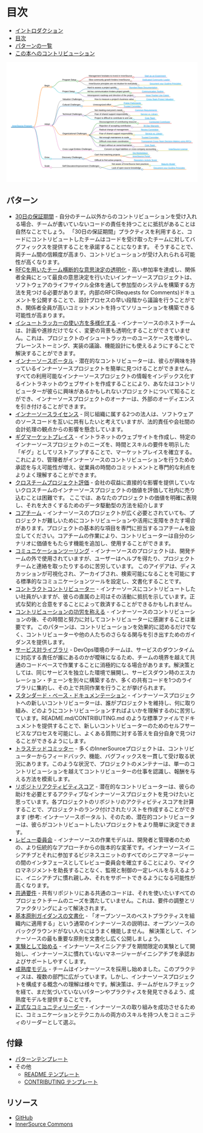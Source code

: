 # 目次

<!--
Do not edit toc.md directly!!!
Instead edit toc_template.md
-->

<!--
  NOTE:
  Paths in here are relative to this file, and not relative to the root specified in .gitbook.yaml.
-->

* [イントロダクション](./introduction.md)
* [目次](./toc.md)
* [パターンの一覧](./explore-patterns.md)
* [この本へのコントリビューション](./contribute.md)

![インナーソースパターンのマインドマップ](../../pattern-categorization/innersource-program-mind-map.png)

## パターン<a id="p"></a>

* [30日の保証期間](../../translation/jp/patterns/30-day-warranty.md) - 自分のチーム以外からのコントリビューションを受け入れる場合、チームが書いていないコードの責任を持つことに抵抗があることは自然なことでしょう。 「30日の保証期間」プラクティスを利用すると、コードにコントリビュートしたチームはコードを受け取ったチームに対してバグフィックスを提供することを承諾することになります。 そうすることで、両チーム間の信頼度が高まり、コントリビューションが受け入れられる可能性が高くなります。
* [RFCを用いたチーム横断的な意思決定の透明化](../../translation/jp/patterns/transparent-cross-team-decision-making-using-rfcs.md) - 高い参加率を達成し、関係者全員にとって最良の意思決定を行いたいインナーソースプロジェクトは、ソフトウェアのライフサイクル全体を通して参加型のシステムを構築する方法を見つける必要があります。内部のRFC(Requests for Comments)ドキュメントを公開することで、設計プロセスの早い段階から議論を行うことができ、関係者全員が高いコミットメントを持ってソリューションを構築できる可能性が高まります。
* [イシュートラッカーの使い方を多様化する](../../translation/jp/patterns/issue-tracker.md) - インナーソースのホストチームは、計画や進捗だけでなく、変更の背景も透明化することができていません。これは、プロジェクトのイシュートラッカーのユースケースを増やし、ブレーンストーミング、実装の議論、機能設計にも使えるようにすることで解決することができます。
* [インナーソースポータル](../../translation/jp/patterns/innersource-portal.md) - 潜在的なコントリビューターは、彼らが興味を持っているインナーソースプロジェクトを簡単に見つけることができません。すべての利用可能なインナーソースプロジェクトの情報をインデックス化するイントラネットのウェブサイトを作成することにより、あなたはコントリビューターが彼らに興味があるかもしれないプロジェクトについて知ることができ、インナーソースプロジェクトのオーナーは、外部のオーディエンスを引き付けることができます。
* [インナーソースライセンス](../../translation/jp/patterns/innersource-license.md) - 同じ組織に属する2つの法人は、ソフトウェアのソースコードを互いに共有したいと考えていますが、法的責任や会社間の会計処理の観点からの影響を懸念しています。
* [ギグマーケットプレイス](../../translation/jp/patterns/gig-marketplace.md) - イントラネットのウェブサイトを作成し、特定のインナーソースプロジェクトのニーズを、時間とスキルの要件を明示した「ギグ」としてリストアップすることで、マーケットプレイスを確立する。 これにより、管理者がインナーソースのコントリビューションを行うための承認を与え可能性が増え、従業員の時間のコミットメントと専門的な利点をよりよく理解することができます。
* [クロスチームプロジェクト評価](../../translation/jp/patterns/crossteam-project-valuation.md) - 会社の収益に直接的な影響を提供していないクロスチームのインナーソースプロジェクトの価値を評価して社内に売り込むことは困難です。 ここでは、あなたのプロジェクトの価値を明確に表現し、それを大きくするためのデータ駆動型の方法を紹介します
* [コアチーム](../../translation/jp/patterns/core-team.md) - インナーソースのプロジェクトが広く必要とされていても、プロジェクトが難しいためにコントリビューションや活用に支障をきたす場合があります。プロジェクトの基本的な項目を専門に担当するコアチームを設立してください。コアチームの作業により、コントリビューターは自分のシナリオに価値をもたらす機能を追加し、使用することができます。
* [コミュニケーションツーリング](../../translation/jp/patterns/communication-tooling.md) - インナーソースのプロジェクトは、開発チームの外で使用されていますが、ユーザーはヘルプを得たり、プロジェクトチームと連絡を取ったりするのに苦労しています。 このアイデアは、ディスカッションが可視化され、アーカイブされ、検索可能になることを可能にする標準的なコミュニケーションツールを設定し、文書化することです。
* [コントラクトコントリビューター](../../translation/jp/patterns/contracted-contributor.md) - インナーソースにコントリビュートしたい社員がいますが、彼らの直属の上司はその活動に抵抗を示しています。正式な契約と合意をすることによって救済することができるかもしれません。
* [コントリビューションの功労を称える](../../translation/jp/patterns/praise-participants.md) - インナーソースのコントリビューションの後、その時間と努力に対してコントリビューターに感謝することは重要です。 このパターンは、コントリビューションを効果的に認めるだけでなく、コントリビューターや他の人たちのさらなる関与を引き出すためのガイダンスを提供します。
* [サービス対ライブラリ](../../translation/jp/patterns/service-vs-library.md) - DevOps環境のチームは、サービスのダウンタイムに対応する責任が誰にあるのかが曖昧になるため、チームの境界を越えて共通のコードベースで作業することに消極的になる場合があります。解決策としては、同じサービスを独立した環境で展開し、サービスダウン時のエスカレーション・チェーンを別々に構築するか、多くの共有コードを1つのライブラリに集約し、その上で共同作業を行うことが挙げられます。
* [スタンダード・ベース・ドキュメンテーション](../../translation/jp/patterns/base-documentation.md) - インナーソースプロジェクトへの新しいコントリビューターは、誰がプロジェクトを維持し、何に取り組み、どのようにコントリビューションすればよいかを理解するのに苦労しています。README.md/CONTRIBUTING.md のような標準ファイルでドキュメントを提供することで、新しいコントリビューターのためのセルフサービスなプロセスを可能にし、よくある質問に対する答えを自分自身で見つけることができるようにします。
* [トラステッドコミッター](../../translation/jp/patterns/trusted-committer.md) - 多くのInnerSourceプロジェクトは、コントリビューターからフィードバック、機能、バグフィックスを一貫して受け取る状況にあります。このような状況で、プロジェクトのメンテナーは、単一のコントリビューションを越えてコントリビューターの仕事を認識し、報酬を与える方法を模索します。
* [リポジトリアクティビティスコア](../../translation/jp/patterns/repository-activity-score.md) - 潜在的なコントリビューターは、彼らの助けを必要とするアクティブなインナーソースプロジェクトを見つけたいと思っています。各プロジェクトのリポジトリのアクティビティスコアを計算することで、プロジェクトのランク付けされたリストを作成することができます (参考: インナーソースポータル )、そのため、潜在的コントリビューターは、彼らがコントリビュートしたいプロジェクトをより簡単に決定できます。
* [レビュー委員会](../../translation/jp/patterns/review-committee.md) - インナーソースの作業モデルは、開発者と管理者のための、より伝統的なアプローチからの抜本的な変革です。インナーソースイニシアチブとそれに参加するビジネスユニットのすべてのシニアマネージャーの間のインタフェースとしてレビュー委員会を確立することにより、マイクロマネジメントを助長することなく、監視と制御の一定レベルを与えるように、イニシアチブに慣れ親しみ、それをサポートできるようになる可能性が高くなります。
* [共通要件](../../translation/jp/patterns/common-requirements.md) - 共有リポジトリにある共通のコードは、それを使いたいすべてのプロジェクトチームのニーズを満たしていません。これは、要件の調整とリファクタリングによって解決されます。
* [基本原則ガイダンスの文書化](../../translation/jp/patterns/document-your-guiding-principles.md) - 「オープンソースのベストプラクティスを組織内に適用する」という通常のインナーソースの説明は、オープンソースのバックグラウンドがない人々にはうまく機能しません。 解決策として、インナーソースの最も重要な原則を文書化し広く公開しましょう。
* [実験として始める](../../translation/jp/patterns/start-as-experiment.md) - インナーソースイニシアチブを期間限定の実験として開始し、インナーソースに慣れていないマネージャーがイニシアチブを承認およびサポートしやすくします。
* [成熟度モデル](../../translation/jp/patterns/maturity-model.md) - チームはインナーソースを採用し始めました。このプラクティスは、複数の部門に広がっています。しかし、インナーソースプロジェクトを構成する概念への理解は様々です。解決策は、チームがセルフチェックを経て、まだ気づいていないパターンやプラクティスを発見できるよう、成熟度モデルを提供することです。
* [正式なコミュニティリーダー](../../translation/jp/patterns/dedicated-community-leader.md) - インナーソースの取り組みを成功させるために、コミュニケーションとテクニカルの両方のスキルを持つ人をコミュニティのリーダーとして選ぶ。

## 付録<a id="appendix"></a>

* [パターンテンプレート](../../meta/pattern-template.md)
* その他
  * [README テンプレート](../../translation/jp/templates/README-template.md)
  * [CONTRIBUTING テンプレート](../../translation/jp/templates/CONTRIBUTING-template.md)

## リソース

* [GitHub](https://github.com/InnerSourceCommons/InnerSourcePatterns)
* [InnerSource Commons](http://innersourcecommons.org)
